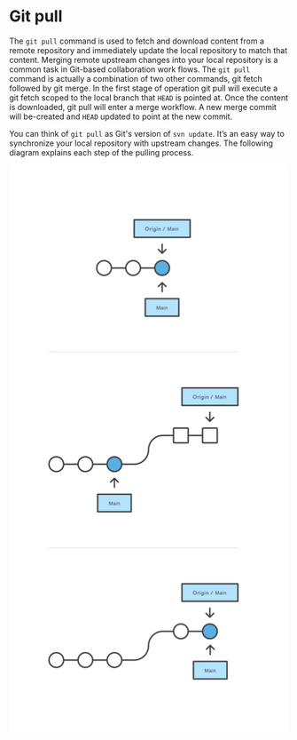 # Git pull

The `git pull` command is used to fetch and download content from a remote repository and immediately update the local repository to match that content. Merging remote upstream changes into your local repository is a common task in Git-based collaboration work flows. The `git pull` command is actually a combination of two other commands, git fetch followed by git merge. In the first stage of operation git pull will execute a git fetch scoped to the local branch that `HEAD` is pointed at. Once the content is downloaded, git pull will enter a merge workflow. A new merge commit will be-created and `HEAD` updated to point at the new commit.

You can think of `git pull` as Git's version of `svn update`. It’s an easy way to synchronize your local repository with upstream changes. The following diagram explains each step of the pulling process.

[<img src="./Git_pull_discussion_1.svg" width="600"/>](../media/shield_twisted_pair.png)
